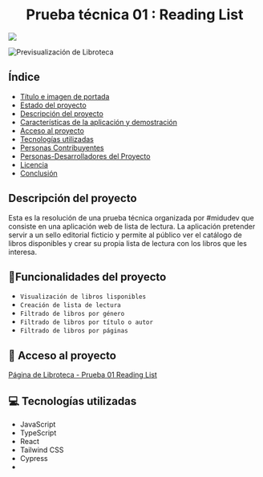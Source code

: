 <h1 align="center" id="Título-e-imagen-de-portada"> Prueba técnica 01 : Reading List </h1>
<p align="left">
   <img src="https://img.shields.io/badge/STATUS-FINALIZADO-green">
</p>



![Previsualización de Libroteca](https://github.com/MaximilianoLeonel23/pruebas-tecnicas/assets/117213839/8634a935-d6e8-432a-9d54-6f64467993c6)


## Índice

* [Título e imagen de portada](#Título-e-imagen-de-portada)
* [Estado del proyecto](#Estado-del-proyecto)
* [Descripción del proyecto](#descripción-del-proyecto)
* [Características de la aplicación y demostración](#Características-de-la-aplicación-y-demostración)
* [Acceso al proyecto](#acceso-proyecto)
* [Tecnologías utilizadas](#tecnologías-utilizadas)
* [Personas Contribuyentes](#personas-contribuyentes)
* [Personas-Desarrolladores del Proyecto](#personas-desarrolladores)
* [Licencia](#licencia)
* [Conclusión](#conclusión)

## Descripción del proyecto
  
Esta es la resolución de una prueba técnica organizada por #midudev que consiste en una aplicación web de lista de lectura. La aplicación pretender servir a un sello editorial ficticio y permite al público ver el catálogo de libros disponibles y crear su propia lista de lectura con los libros que les interesa.

## :hammer:Funcionalidades del proyecto

- `Visualización de libros lisponibles`
- `Creación de lista de lectura`
- `Filtrado de libros por género`
- `Filtrado de libros por título o autor`
- `Filtrado de libros por páginas`

## 📁 Acceso al proyecto

[Página de Libroteca - Prueba 01 Reading List](https://pruebas-tecnicas-reading-list.vercel.app/)

## 💻 Tecnologías utilizadas

* JavaScript
* TypeScript
* React
* Tailwind CSS
* Cypress
* 



